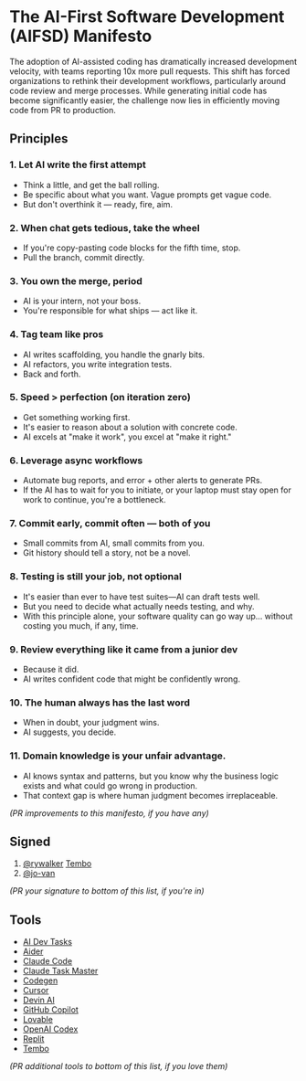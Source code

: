 # The AI-First Software Development (AIFSD) Manifesto

The adoption of AI-assisted coding has dramatically increased development velocity, with teams reporting 10x more pull requests. This shift has forced organizations to rethink their development workflows, particularly around code review and merge processes. While generating initial code has become significantly easier, the challenge now lies in efficiently moving code from PR to production.

## Principles

### 1. **Let AI write the first attempt**

- Think a little, and get the ball rolling.
- Be specific about what you want. Vague prompts get vague code.
- But don't overthink it — ready, fire, aim.

### 2. **When chat gets tedious, take the wheel**

- If you're copy-pasting code blocks for the fifth time, stop.
- Pull the branch, commit directly.

### 3. **You own the merge, period**

- AI is your intern, not your boss.
- You're responsible for what ships — act like it.

### 4. **Tag team like pros**

- AI writes scaffolding, you handle the gnarly bits.
- AI refactors, you write integration tests.
- Back and forth.

### 5. **Speed > perfection (on iteration zero)**

- Get something working first.
- It's easier to reason about a solution with concrete code.
- AI excels at "make it work", you excel at "make it right."

### 6. **Leverage async workflows**

- Automate bug reports, and error + other alerts to generate PRs.
- If the AI has to wait for you to initiate, or your laptop must stay open for work to continue, you're a bottleneck.

### 7. **Commit early, commit often — both of you**

- Small commits from AI, small commits from you.
- Git history should tell a story, not be a novel.

### 8. **Testing is still your job, not optional**

- It's easier than ever to have test suites—AI can draft tests well.
- But you need to decide what actually needs testing, and why.
- With this principle alone, your software quality can go way up… without costing you much, if any, time.

### 9. **Review everything like it came from a junior dev**

- Because it did.
- AI writes confident code that might be confidently wrong.

### 10. **The human always has the last word**

- When in doubt, your judgment wins.
- AI suggests, you decide.

### 11. **Domain knowledge is your unfair advantage.** 
- AI knows syntax and patterns, but you know why the business logic exists and what could go wrong in production.
- That context gap is where human judgment becomes irreplaceable.

_(PR improvements to this manifesto, if you have any)_

## Signed

1. [@rywalker](https://twitter.com/rywalker) [Tembo](https://tembo.io)
2. [@jo-van](https://www.linkedin.com/in/jonathan-vanderford/)

_(PR your signature to bottom of this list, if you're in)_

## Tools

- [AI Dev Tasks](https://github.com/snarktank/ai-dev-tasks)
- [Aider](https://github.com/paul-gauthier/aider)
- [Claude Code](https://claude.ai/code)
- [Claude Task Master](https://github.com/eyaltoledano/claude-task-master)
- [Codegen](https://codegen.com/)
- [Cursor](https://cursor.com)
- [Devin AI](https://cognition.ai/blog/introducing-devin)
- [GitHub Copilot](https://github.com/features/copilot)
- [Lovable](https://github.com/lovable-ai/lovable)
- [OpenAI Codex](https://github.com/openai/codex)
- [Replit](https://replit.com)
- [Tembo](https://tembo.io)

_(PR additional tools to bottom of this list, if you love them)_
